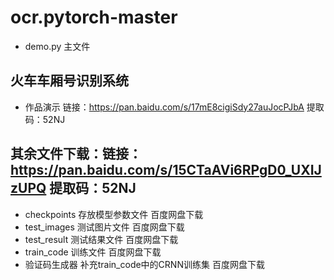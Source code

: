 # ocr.pytorch-master
- demo.py 主文件
## 火车车厢号识别系统
- 作品演示 链接：https://pan.baidu.com/s/17mE8cigiSdy27auJocPJbA 提取码：52NJ 

## 其余文件下载：链接：https://pan.baidu.com/s/15CTaAVi6RPgD0_UXIJzUPQ 提取码：52NJ 
- checkpoints 存放模型参数文件 百度网盘下载
- test_images 测试图片文件 百度网盘下载
- test_result 测试结果文件 百度网盘下载
- train_code 训练文件 百度网盘下载
- 验证码生成器 补充train_code中的CRNN训练集 百度网盘下载
